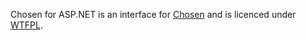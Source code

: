 Chosen for ASP.NET is an interface for [Chosen](http://harvesthq.github.io/chosen/) and is licenced under [WTFPL](http://www.wtfpl.net/).
